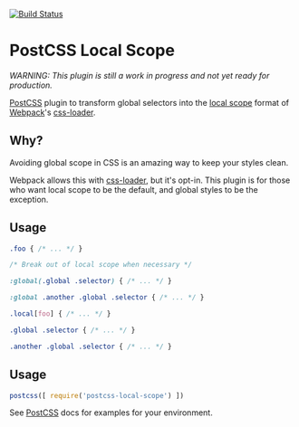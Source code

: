 [![Build Status][ci-img]][ci]

# PostCSS Local Scope

*WARNING: This plugin is still a work in progress and not yet ready for production.*

[PostCSS] plugin to transform global selectors into the [local scope] format of [Webpack]'s [css-loader].

## Why?

Avoiding global scope in CSS is an amazing way to keep your styles clean.

Webpack allows this with [css-loader], but it's opt-in. This plugin is for those who want local scope to be the default, and global styles to be the exception.

## Usage

```css
.foo { /* ... */ }

/* Break out of local scope when necessary */

:global(.global .selector) { /* ... */ }

:global .another .global .selector { /* ... */ }
```

```css
.local[foo] { /* ... */ }

.global .selector { /* ... */ }

.another .global .selector { /* ... */ }
```

## Usage

```js
postcss([ require('postcss-local-scope') ])
```

See [PostCSS] docs for examples for your environment.

[PostCSS]:     https://github.com/postcss/postcss
[ci-img]:      https://img.shields.io/travis/markdalgleish/postcss-local-scope/master.svg?style=flat-square
[ci]:          https://travis-ci.org/markdalgleish/postcss-local-scope
[Webpack]:     http://webpack.github.io
[css-loader]:  https://github.com/webpack/css-loader
[local scope]: https://github.com/webpack/css-loader#local-scope
